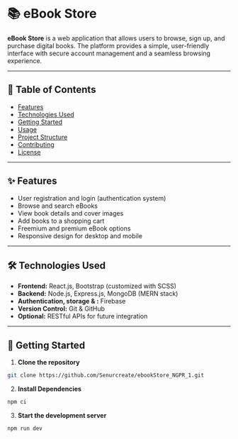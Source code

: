 # 📚 eBook Store

**eBook Store** is a web application that allows users to browse, sign up, and purchase digital books. The platform provides a simple, user-friendly interface with secure account management and a seamless browsing experience.

---

## 📝 Table of Contents

- [Features](#-features)  
- [Technologies Used](#-technologies-used)  
- [Getting Started](#-getting-started)  
- [Usage](#-usage)  
- [Project Structure](#-project-structure)  
- [Contributing](#-contributing)  
- [License](#-license)  

---

## ✨ Features

- User registration and login (authentication system)  
- Browse and search eBooks  
- View book details and cover images  
- Add books to a shopping cart  
- Freemium and premium eBook options  
- Responsive design for desktop and mobile  

---

## 🛠️ Technologies Used

- **Frontend:** React.js, Bootstrap (customized with SCSS)  
- **Backend:** Node.js, Express.js, MongoDB (MERN stack)  
- **Authentication, storage &  :** Firebase  
- **Version Control:** Git & GitHub  
- **Optional:** RESTful APIs for future integration  

---

## 🚀 Getting Started

1. **Clone the repository**  

```bash
git clone https://github.com/Senurcreate/ebookStore_NGPR_1.git
```

2. **Install Dependencies**

```bash
npm ci
```

3. **Start the development server**
   
```bash
npm run dev
```


